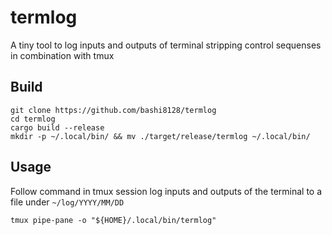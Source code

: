 # termlog
A tiny tool to log inputs and outputs of terminal stripping control sequenses in combination with tmux

## Build
```
git clone https://github.com/bashi8128/termlog
cd termlog
cargo build --release 
mkdir -p ~/.local/bin/ && mv ./target/release/termlog ~/.local/bin/
```

## Usage
Follow command in tmux session log inputs and outputs of the terminal to a file under  `~/log/YYYY/MM/DD`
```
tmux pipe-pane -o "${HOME}/.local/bin/termlog"
```
